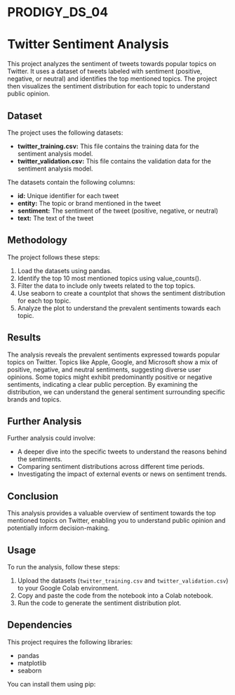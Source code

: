 # PRODIGY_DS_04
# Twitter Sentiment Analysis

This project analyzes the sentiment of tweets towards popular topics on Twitter. It uses a dataset of tweets labeled with sentiment (positive, negative, or neutral) and identifies the top mentioned topics. The project then visualizes the sentiment distribution for each topic to understand public opinion.

## Dataset

The project uses the following datasets:

* **twitter_training.csv:** This file contains the training data for the sentiment analysis model.
* **twitter_validation.csv:** This file contains the validation data for the sentiment analysis model.

The datasets contain the following columns:

* **id:** Unique identifier for each tweet
* **entity:** The topic or brand mentioned in the tweet
* **sentiment:** The sentiment of the tweet (positive, negative, or neutral)
* **text:** The text of the tweet

## Methodology

The project follows these steps:

1. Load the datasets using pandas.
2. Identify the top 10 most mentioned topics using value_counts().
3. Filter the data to include only tweets related to the top topics.
4. Use seaborn to create a countplot that shows the sentiment distribution for each top topic.
5. Analyze the plot to understand the prevalent sentiments towards each topic.

## Results

The analysis reveals the prevalent sentiments expressed towards popular topics on Twitter. Topics like Apple, Google, and Microsoft show a mix of positive, negative, and neutral sentiments, suggesting diverse user opinions. Some topics might exhibit predominantly positive or negative sentiments, indicating a clear public perception. By examining the distribution, we can understand the general sentiment surrounding specific brands and topics.

## Further Analysis

Further analysis could involve:

* A deeper dive into the specific tweets to understand the reasons behind the sentiments.
* Comparing sentiment distributions across different time periods.
* Investigating the impact of external events or news on sentiment trends.

## Conclusion

This analysis provides a valuable overview of sentiment towards the top mentioned topics on Twitter, enabling you to understand public opinion and potentially inform decision-making.

## Usage

To run the analysis, follow these steps:

1. Upload the datasets (`twitter_training.csv` and `twitter_validation.csv`) to your Google Colab environment.
2. Copy and paste the code from the notebook into a Colab notebook.
3. Run the code to generate the sentiment distribution plot.

## Dependencies

This project requires the following libraries:

* pandas
* matplotlib
* seaborn

You can install them using pip:
